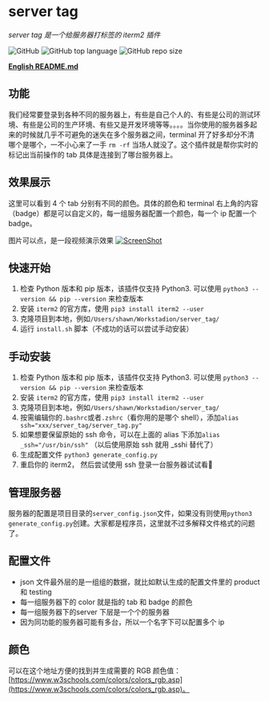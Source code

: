
# server tag
*server tag 是一个给服务器打标签的 iterm2 插件*

![GitHub](https://img.shields.io/github/license/shawn-bluce/server_tag) 
![GitHub top language](https://img.shields.io/github/languages/top/shawn-bluce/server_tag)
![GitHub repo size](https://img.shields.io/github/repo-size/shawn-bluce/server_tag)

**[English README.md](https://github.com/shawn-bluce/server_tag/blob/master/README_EN.md)**

## 功能
我们经常要登录到各种不同的服务器上，有些是自己个人的、有些是公司的测试环境、有些是公司的生产环境、有些又是开发环境等等。。。。当你使用的服务器多起来的时候就几乎不可避免的迷失在多个服务器之间，terminal 开了好多却分不清哪个是哪个，一不小心来了一手 `rm -rf` 当场人就没了。这个插件就是帮你实时的标记出当前操作的 tab 具体是连接到了哪台服务器上。

## 效果展示
这里可以看到 4 个 tab 分别有不同的颜色。具体的颜色和 terminal 右上角的内容（badge）都是可以自定义的，每一组服务器配置一个颜色，每一个 ip 配置一个badge。

图片可以点，是一段视频演示效果
[![ScreenShot](https://raw.githubusercontent.com/shawn-bluce/pics_home/master/20200822140557.png)](https://www.bilibili.com/video/BV1r64y1c7su/)

## 快速开始
1. 检查 Python 版本和 pip 版本，该插件仅支持 Python3. 可以使用 `python3 --version && pip --version` 来检查版本
2. 安装 `iterm2` 的官方库，使用 `pip3 install iterm2 --user`
3. 克隆项目到本地，例如`/Users/shawn/Workstadion/server_tag/`
4. 运行 `install.sh` 脚本（不成功的话可以尝试手动安装）

## 手动安装
1. 检查 Python 版本和 pip 版本，该插件仅支持 Python3. 可以使用 `python3 --version && pip --version` 来检查版本
2. 安装 `iterm2` 的官方库，使用 `pip3 install iterm2 --user`
3. 克隆项目到本地，例如`/Users/shawn/Workstadion/server_tag/`
4. 按需编辑你的`.bashrc`或者`.zshrc`（看你用的是哪个 shell），添加`alias ssh="xxx/server_tag/server_tag.py"`
5. 如果想要保留原始的 ssh 命令，可以在上面的 alias 下添加`alias _ssh="/usr/bin/ssh"` （以后使用原始 ssh 就用 \_sshi 替代了）
6. 生成配置文件 `python3 generate_config.py`
7. 重启你的 iterm2， 然后尝试使用 ssh 登录一台服务器试试看🎉

## 管理服务器
服务器的配置是项目目录的`server_config.json`文件，如果没有则使用`python3 generate_config.py`创建。大家都是程序员，这里就不过多解释文件格式的问题了。

## 配置文件
* json 文件最外层的是一组组的数据，就比如默认生成的配置文件里的 product 和 testing
* 每一组服务器下的 color 就是指的 tab 和 badge 的颜色
* 每一组服务器下的server 下层是一个个的服务器
* 因为同功能的服务器可能有多台，所以一个名字下可以配置多个 ip

## 颜色
可以在这个地址方便的找到并生成需要的 RGB 颜色值：[https://www.w3schools.com/colors/colors_rgb.asp](https://www.w3schools.com/colors/colors_rgb.asp)。

